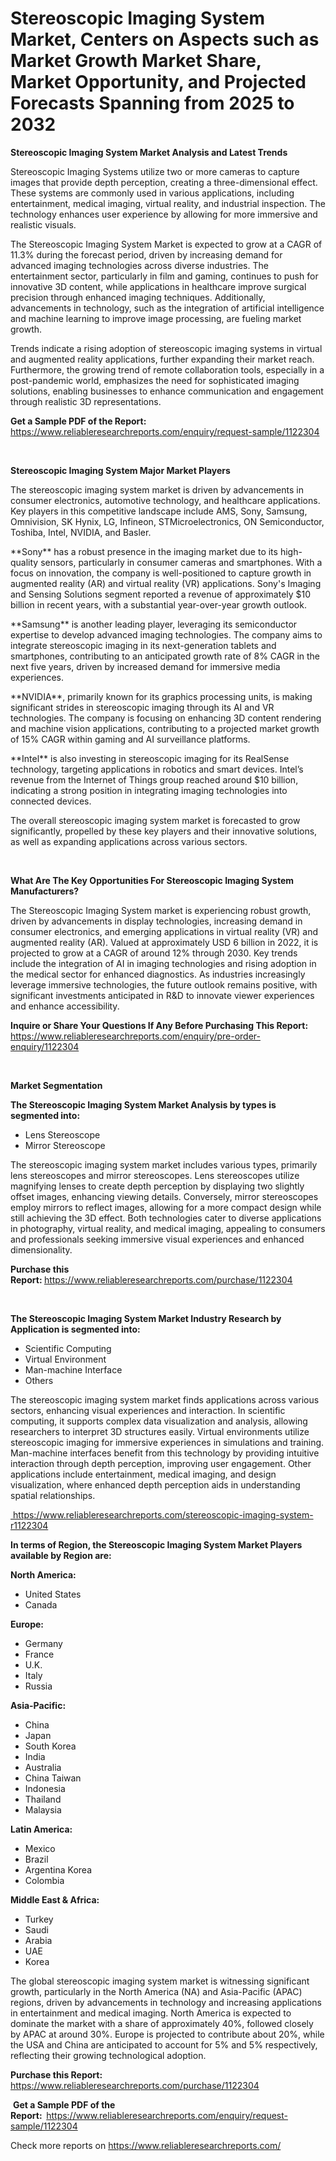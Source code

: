 <p><h1>Stereoscopic Imaging System Market, Centers on Aspects such as Market Growth Market Share, Market Opportunity, and Projected Forecasts Spanning from 2025 to 2032</h1></p><p><strong>Stereoscopic Imaging System Market Analysis and Latest Trends</strong></p>
<p><p>Stereoscopic Imaging Systems utilize two or more cameras to capture images that provide depth perception, creating a three-dimensional effect. These systems are commonly used in various applications, including entertainment, medical imaging, virtual reality, and industrial inspection. The technology enhances user experience by allowing for more immersive and realistic visuals.</p><p>The Stereoscopic Imaging System Market is expected to grow at a CAGR of 11.3% during the forecast period, driven by increasing demand for advanced imaging technologies across diverse industries. The entertainment sector, particularly in film and gaming, continues to push for innovative 3D content, while applications in healthcare improve surgical precision through enhanced imaging techniques. Additionally, advancements in technology, such as the integration of artificial intelligence and machine learning to improve image processing, are fueling market growth. </p><p>Trends indicate a rising adoption of stereoscopic imaging systems in virtual and augmented reality applications, further expanding their market reach. Furthermore, the growing trend of remote collaboration tools, especially in a post-pandemic world, emphasizes the need for sophisticated imaging solutions, enabling businesses to enhance communication and engagement through realistic 3D representations.</p></p>
<p><strong>Get a Sample PDF of the Report:&nbsp;</strong> <a href="https://www.reliableresearchreports.com/enquiry/request-sample/1122304?utm_campaign=2042&utm_medium=2&utm_source=Github&utm_content=ia&utm_term=02032025&utm_id=stereoscopic-imaging-system">https://www.reliableresearchreports.com/enquiry/request-sample/1122304</a></p>
<p>&nbsp;</p>
<p><strong>Stereoscopic Imaging System Major Market Players</strong></p>
<p><p>The stereoscopic imaging system market is driven by advancements in consumer electronics, automotive technology, and healthcare applications. Key players in this competitive landscape include AMS, Sony, Samsung, Omnivision, SK Hynix, LG, Infineon, STMicroelectronics, ON Semiconductor, Toshiba, Intel, NVIDIA, and Basler.</p><p>**Sony** has a robust presence in the imaging market due to its high-quality sensors, particularly in consumer cameras and smartphones. With a focus on innovation, the company is well-positioned to capture growth in augmented reality (AR) and virtual reality (VR) applications. Sony's Imaging and Sensing Solutions segment reported a revenue of approximately $10 billion in recent years, with a substantial year-over-year growth outlook.</p><p>**Samsung** is another leading player, leveraging its semiconductor expertise to develop advanced imaging technologies. The company aims to integrate stereoscopic imaging in its next-generation tablets and smartphones, contributing to an anticipated growth rate of 8% CAGR in the next five years, driven by increased demand for immersive media experiences.</p><p>**NVIDIA**, primarily known for its graphics processing units, is making significant strides in stereoscopic imaging through its AI and VR technologies. The company is focusing on enhancing 3D content rendering and machine vision applications, contributing to a projected market growth of 15% CAGR within gaming and AI surveillance platforms.</p><p>**Intel** is also investing in stereoscopic imaging for its RealSense technology, targeting applications in robotics and smart devices. Intel’s revenue from the Internet of Things group reached around $10 billion, indicating a strong position in integrating imaging technologies into connected devices.</p><p>The overall stereoscopic imaging system market is forecasted to grow significantly, propelled by these key players and their innovative solutions, as well as expanding applications across various sectors.</p></p>
<p>&nbsp;</p>
<p><strong>What Are The Key Opportunities For Stereoscopic Imaging System Manufacturers?</strong></p>
<p><p>The Stereoscopic Imaging System market is experiencing robust growth, driven by advancements in display technologies, increasing demand in consumer electronics, and emerging applications in virtual reality (VR) and augmented reality (AR). Valued at approximately USD 6 billion in 2022, it is projected to grow at a CAGR of around 12% through 2030. Key trends include the integration of AI in imaging technologies and rising adoption in the medical sector for enhanced diagnostics. As industries increasingly leverage immersive technologies, the future outlook remains positive, with significant investments anticipated in R&D to innovate viewer experiences and enhance accessibility.</p></p>
<p><strong>Inquire or Share Your Questions If Any Before Purchasing This Report:</strong> <a href="https://www.reliableresearchreports.com/enquiry/pre-order-enquiry/1122304?utm_campaign=2042&utm_medium=2&utm_source=Github&utm_content=ia&utm_term=02032025&utm_id=stereoscopic-imaging-system">https://www.reliableresearchreports.com/enquiry/pre-order-enquiry/1122304</a></p>
<p>&nbsp;</p>
<p><strong>Market Segmentation</strong></p>
<p><strong>The Stereoscopic Imaging System Market Analysis by types is segmented into:</strong></p>
<p><ul><li>Lens Stereoscope</li><li>Mirror Stereoscope</li></ul></p>
<p><p>The stereoscopic imaging system market includes various types, primarily lens stereoscopes and mirror stereoscopes. Lens stereoscopes utilize magnifying lenses to create depth perception by displaying two slightly offset images, enhancing viewing details. Conversely, mirror stereoscopes employ mirrors to reflect images, allowing for a more compact design while still achieving the 3D effect. Both technologies cater to diverse applications in photography, virtual reality, and medical imaging, appealing to consumers and professionals seeking immersive visual experiences and enhanced dimensionality.</p></p>
<p><strong>Purchase this Report:&nbsp;</strong><a href="https://www.reliableresearchreports.com/purchase/1122304?utm_campaign=2042&utm_medium=2&utm_source=Github&utm_content=ia&utm_term=02032025&utm_id=stereoscopic-imaging-system">https://www.reliableresearchreports.com/purchase/1122304</a></p>
<p>&nbsp;</p>
<p><strong>The Stereoscopic Imaging System Market Industry Research by Application is segmented into:</strong></p>
<p><ul><li>Scientific Computing</li><li>Virtual Environment</li><li>Man-machine Interface</li><li>Others</li></ul></p>
<p><p>The stereoscopic imaging system market finds applications across various sectors, enhancing visual experiences and interaction. In scientific computing, it supports complex data visualization and analysis, allowing researchers to interpret 3D structures easily. Virtual environments utilize stereoscopic imaging for immersive experiences in simulations and training. Man-machine interfaces benefit from this technology by providing intuitive interaction through depth perception, improving user engagement. Other applications include entertainment, medical imaging, and design visualization, where enhanced depth perception aids in understanding spatial relationships.</p></p>
<p><a href="https://www.reliableresearchreports.com/stereoscopic-imaging-system-r1122304?utm_campaign=2042&utm_medium=2&utm_source=Github&utm_content=ia&utm_term=02032025&utm_id=stereoscopic-imaging-system">&nbsp;https://www.reliableresearchreports.com/stereoscopic-imaging-system-r1122304</a></p>
<p><strong>In terms of Region, the Stereoscopic Imaging System Market Players available by Region are:</strong></p>
<p>
    <p> <strong> North America: </strong>
        <ul>
            <li>United States</li>
            <li>Canada</li>
        </ul>
        </p> 
    <p> <strong> Europe: </strong>
        <ul>
            <li>Germany</li>
            <li>France</li>
            <li>U.K.</li>
            <li>Italy</li>
            <li>Russia</li>
        </ul>
        </p> 
    <p> <strong> Asia-Pacific: </strong>
        <ul>
            <li>China</li>
            <li>Japan</li>
            <li>South Korea</li>
            <li>India</li>
            <li>Australia</li>
            <li>China Taiwan</li>
            <li>Indonesia</li>
            <li>Thailand</li>
            <li>Malaysia</li>
        </ul>
        </p> 
    <p> <strong> Latin America: </strong>
        <ul>
            <li>Mexico</li>
            <li>Brazil</li>
            <li>Argentina Korea</li>
            <li>Colombia</li>
        </ul>
        </p> 
    <p> <strong> Middle East & Africa: </strong>
        <ul>
            <li>Turkey</li>
            <li>Saudi</li>
            <li>Arabia</li>
            <li>UAE</li>
            <li>Korea</li>
        </ul>
    </p>
    </p>
<p><p>The global stereoscopic imaging system market is witnessing significant growth, particularly in the North America (NA) and Asia-Pacific (APAC) regions, driven by advancements in technology and increasing applications in entertainment and medical imaging. North America is expected to dominate the market with a share of approximately 40%, followed closely by APAC at around 30%. Europe is projected to contribute about 20%, while the USA and China are anticipated to account for 5% and 5% respectively, reflecting their growing technological adoption.</p></p>
<p><strong>Purchase this Report: </strong><a href="https://www.reliableresearchreports.com/purchase/1122304?utm_campaign=2042&utm_medium=2&utm_source=Github&utm_content=ia&utm_term=02032025&utm_id=stereoscopic-imaging-system">https://www.reliableresearchreports.com/purchase/1122304</a></p>
<p>&nbsp;<strong>Get a Sample PDF of the Report:&nbsp;&nbsp;</strong><a href="https://www.reliableresearchreports.com/enquiry/request-sample/1122304?utm_campaign=2042&utm_medium=2&utm_source=Github&utm_content=ia&utm_term=02032025&utm_id=stereoscopic-imaging-system">https://www.reliableresearchreports.com/enquiry/request-sample/1122304</a></p>
<p><strong></strong></p>
<p>Check more reports on <a href="https://www.reliableresearchreports.com/?utm_campaign=2042&utm_medium=2&utm_source=Github&utm_content=ia&utm_term=02032025&utm_id=stereoscopic-imaging-system">https://www.reliableresearchreports.com/</a></p>